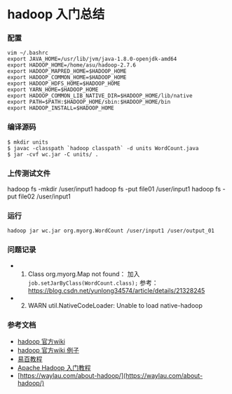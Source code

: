 # hadoop 入门总结

### 配置
```
vim ~/.bashrc
export JAVA_HOME=/usr/lib/jvm/java-1.8.0-openjdk-amd64
export HADOOP_HOME=/home/asu/hadoop-2.7.6
export HADOOP_MAPRED_HOME=$HADOOP_HOME 
export HADOOP_COMMON_HOME=$HADOOP_HOME 
export HADOOP_HDFS_HOME=$HADOOP_HOME 
export YARN_HOME=$HADOOP_HOME 
export HADOOP_COMMON_LIB_NATIVE_DIR=$HADOOP_HOME/lib/native 
export PATH=$PATH:$HADOOP_HOME/sbin:$HADOOP_HOME/bin 
export HADOOP_INSTALL=$HADOOP_HOME
```

### 编译源码
```
$ mkdir units
$ javac -classpath `hadoop classpath` -d units WordCount.java
$ jar -cvf wc.jar -C units/ . 
```

### 上传测试文件
hadoop fs -mkdir /user/input1
hadoop fs -put file01 /user/input1
hadoop fs -put file02 /user/input1

### 运行
```
hadoop jar wc.jar org.myorg.WordCount /user/input1 /user/output_01
```

### 问题记录
- 1. Class org.myorg.Map not found：
加入`job.setJarByClass(WordCount.class);`
参考：https://blog.csdn.net/yunlong34574/article/details/21328245

- 2. WARN util.NativeCodeLoader: Unable to load native-hadoop

### 参考文档
- [hadoop 官方wiki](https://hadoop.apache.org/docs/stable/hadoop-project-dist/hadoop-common/SingleCluster.html)
- [hadoop 官方wiki 例子](https://wiki.apache.org/hadoop/WordCount)
- [易百教程](https://www.yiibai.com/hadoop/)
- [Apache Hadoop 入门教程](http://www.importnew.com/21536.html)
- [https://waylau.com/about-hadoop/](https://waylau.com/about-hadoop/)
